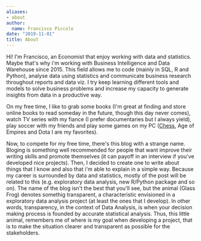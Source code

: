 ```yaml
---
aliases:
- about
author:
  name: Francisco Piccolo
date: "2019-11-01"
title: About
---
```


Hi! I'm Francisco, an Economist that enjoy working with data and statistics. Maybe that's
why i'm working with Business Intelligence and Data Warehouse since 2015. This field
allows me to code (mainly in SQL, R and Python), analyse data using statistics and
communicate business research throughout reports and data viz. I try keep learning
different tools and models to solve business problems and increase my capacity to
generate insights from data in a productive way.

On my free time, I like to grab some books (I'm great at finding and store online books to read someday in the future, though this day never comes), watch TV series with my fiance (I prefer documentaries but I always yield), play soccer with my friends and play some games on my PC ([Chess](https://www.chess.com/member/francisco_piccolo), Age of Empires and Dota I are my favorites).

Now, to compete for my free time, there's this blog with a strange name. Bloging is something well recommended for people that want improve their writing skills and promote themselves (it can payoff in an interview if you've developed nice projects). Then, I decided to create one to write about things that I know and also that i'm able to explain in a simple way. Because my career is surrounded by data and statistics, mostly of the post will be related to this (e.g. exploratory data analysis, new R/Python package and so on). The name of the blog isn't the best that you'll see, but the animal (Glass Frog) denotes somethig transparent, a characteristic envisioned in a exploratory data analysis project (at least the ones that I develop). In other words, transparency, in the context of Data Analysis, is when your decision making process is founded by accurate statistical analysis. Thus, this little animal, remembers me of where is my goal when developing a project, that is to make the situation clearer and transparent as possible for the stakeholders.
